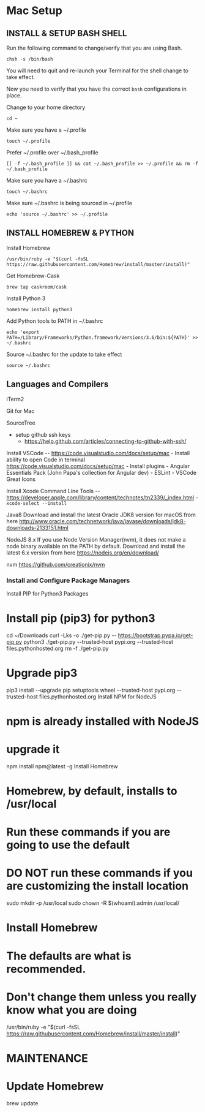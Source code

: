 # Mac Setup

## INSTALL & SETUP BASH SHELL

Run the following command to change/verify that you are using Bash.

`chsh -s /bin/bash`

You will need to quit and re-launch your Terminal for the shell change to take effect.

Now you need to verify that you have the correct `bash` configurations in place.

Change to your home directory

`cd ~`

Make sure you have a ~/.profile

`touch ~/.profile`

Prefer ~/.profile over ~/.bash_profile

`[[ -f ~/.bash_profile ]] && cat ~/.bash_profile >> ~/.profile && rm -f ~/.bash_profile`

Make sure you have a ~/.bashrc

`touch ~/.bashrc`

Make sure ~/.bashrc is being sourced in ~/.profile

`echo 'source ~/.bashrc' >> ~/.profile`



## INSTALL HOMEBREW & PYTHON

Install Homebrew

`/usr/bin/ruby -e "$(curl -fsSL https://raw.githubusercontent.com/Homebrew/install/master/install)"`

Get Homebrew-Cask

`brew tap caskroom/cask`

Install Python 3

`homebrew install python3`

Add Python tools to PATH in ~/.bashrc

`echo 'export PATH=/Library/Frameworks/Python.framework/Versions/3.6/bin:${PATH}' >> ~/.bashrc`

Source ~/.bashrc for the update to take effect

`source ~/.bashrc`



## Languages and Compilers

iTerm2

Git for Mac

SourceTree
- setup github ssh keys
    - https://help.github.com/articles/connecting-to-github-with-ssh/

Install VSCode -- https://code.visualstudio.com/docs/setup/mac
    - Install ability to open Code in terminal https://code.visualstudio.com/docs/setup/mac 
    - Install plugins
        - Angular Essentials Pack (John Papa's collection for Angular dev)
        - ESLint
        - VSCode Great Icons
        

Install Xcode Command Line Tools -- https://developer.apple.com/library/content/technotes/tn2339/_index.html
    - `xcode-select --install`
    
   

Java8
Download and install the latest Oracle JDK8 version for macOS from here http://www.oracle.com/technetwork/java/javase/downloads/jdk8-downloads-2133151.html

NodeJS 8.x
If you use Node Version Manager(nvm), it does not make a node binary available on the PATH by default.
Download and install the latest 6.x version from here https://nodejs.org/en/download/

nvm
https://github.com/creationix/nvm




### Install and Configure Package Managers

Install PIP for Python3 Packages
# Install pip (pip3) for python3
cd ~/Downloads
curl -Lks -o ./get-pip.py -- https://bootstrap.pypa.io/get-pip.py
python3 ./get-pip.py --trusted-host pypi.org --trusted-host files.pythonhosted.org
rm -f ./get-pip.py

# Upgrade pip3
pip3 install --upgrade pip setuptools wheel --trusted-host pypi.org --trusted-host files.pythonhosted.org
Install NPM for NodeJS
# npm is already installed with NodeJS
#   upgrade it
npm install npm@latest -g
Install Homebrew

# Homebrew, by default, installs to /usr/local
# Run these commands if you are going to use the default
# DO NOT run these commands if you are customizing the install location
sudo mkdir -p /usr/local
sudo chown -R $(whoami):admin /usr/local/

# Install Homebrew
#   The defaults are what is recommended.
#   Don't change them unless you really know what you are doing
/usr/bin/ruby -e "$(curl -fsSL https://raw.githubusercontent.com/Homebrew/install/master/install)"



# MAINTENANCE

# Update Homebrew
brew update


